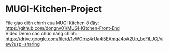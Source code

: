 # MUGI-Kitchen-Project
File giao diện chính của MUGI Kitchen ở đây: https://github.com/dongnv01/MUGI-Kitchen-Front-End                   
Video Demo các chức năng chính: https://drive.google.com/file/d/1vWOmz4rUa4i5EAmqJ4oA2Up_beFiLJGj/view?usp=sharing
